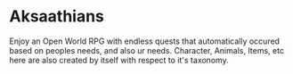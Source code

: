 # Aksaathians
Enjoy an Open World RPG with endless quests that automatically occured based on peoples needs, and also ur needs. Character, Animals, Items, etc here are also created by itself with respect to it's taxonomy. 
